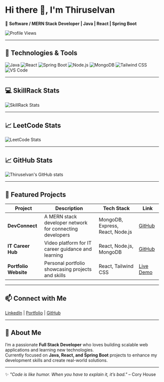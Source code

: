 # Hi there 👋, I'm Thiruselvan  

🚀 **Software / MERN Stack Developer | Java | React | Spring Boot**  

![Profile Views](https://komarev.com/ghpvc/?username=Thiruselvan123&color=green&style=for-the-badge)


---

## 🔧 Technologies & Tools
![Java](https://img.shields.io/badge/Code-Java-blue?logo=java)
![React](https://img.shields.io/badge/Frontend-React-blue?logo=react)
![Spring Boot](https://img.shields.io/badge/Backend-SpringBoot-green?logo=springboot)
![Node.js](https://img.shields.io/badge/Backend-Node.js-brightgreen?logo=node.js)
![MongoDB](https://img.shields.io/badge/Database-MongoDB-green?logo=mongodb)
![Tailwind CSS](https://img.shields.io/badge/CSS-Tailwind-blue?logo=tailwindcss)
![VS Code](https://img.shields.io/badge/IDE-VS%20Code-blue?logo=visual-studio-code)

---

## 💻 SkillRack Stats
![SkillRack Stats](https://i.postimg.cc/7hpVV5YX/Screenshot-2025-08-26-024826.png)


---

## 📈 LeetCode Stats
![LeetCode Stats](https://leetcard.jacoblin.cool/Thiruselvan123?theme=dark&font=Source%20Code%20Pro&ext=activity)


---

## 📈 GitHub Stats
![Thiruselvan's GitHub stats](https://github-readme-stats.vercel.app/api?username=Thiruselvan123&show_icons=true&theme=radical)

---

## 🌟 Featured Projects
| Project | Description | Tech Stack | Link |
|---------|-------------|------------|------|
| **DevConnect** | A MERN stack developer network for connecting developers | MongoDB, Express, React, Node.js | [GitHub](https://github.com/Thiruselvan123/devconnect) |
| **IT Career Hub** | Video platform for IT career guidance and learning | React, Node.js, MongoDB | [GitHub](https://github.com/Thiruselvan123/it-career-hub) |
| **Portfolio Website** | Personal portfolio showcasing projects and skills | React, Tailwind CSS | [Live Demo](https://thiruselvan.netlify.app/) |

---

## 📫 Connect with Me
[LinkedIn](https://www.linkedin.com/in/thiruselvan-e) | [Portfolio](https://thiruselvan.netlify.app/) | [GitHub](https://github.com/Thiruselvan123)  
 
---

## 💬 About Me
I’m a passionate **Full Stack Developer** who loves building scalable web applications and learning new technologies.  
Currently focused on **Java, React, and Spring Boot** projects to enhance my development skills and create real-world solutions.  

---

✨ _"Code is like humor. When you have to explain it, it’s bad."_ – Cory House
